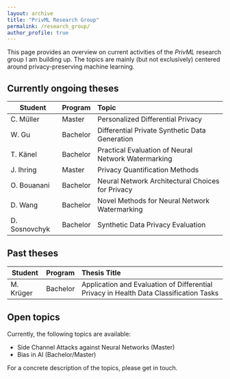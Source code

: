 ```yaml
---
layout: archive
title: "PrivML Research Group"
permalink: /research_group/
author_profile: true
---
```


This page provides an overview on current activities of the *PrivML* research group I am building up. The topics are mainly (but not exclusively) 
centered around privacy-preserving machine learning. 

## Currently ongoing theses

| Student          | Program| Topic                                                        |
| --------- |:---|:---------|
| C. Müller        | Master | Personalized Differential Privacy                            |
| W. Gu            | Bachelor | Differential Private Synthetic Data Generation               |
| T. Känel         | Bachelor   | Practical Evaluation of Neural Network Watermarking      |
| J. Ihring        | Master   | Privacy Quantification Methods      |
| O. Bouanani     | Bachelor   | Neural Network Architectural Choices for Privacy      |
| D. Wang          | Bachelor   | Novel Methods for Neural Network Watermarking     |
| D. Sosnovchyk    | Bachelor   | Synthetic Data Privacy Evaluation     |

## Past theses

| Student          | Program| Thesis Title 
| --------- |:---|:---------|
| M. Krüger    | Bachelor   | Application and Evaluation of Differential Privacy in Health Data Classification Tasks|

## Open topics

Currently, the following topics are available:
* Side Channel Attacks against Neural Networks (Master)
* Bias in AI (Bachelor/Master)

For a concrete description of the topics, please get in touch.
